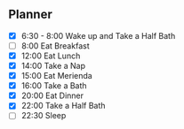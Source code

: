 ## Planner 
- [x] 6:30 - 8:00  Wake up and Take a Half Bath
- [ ] 8:00 Eat Breakfast
- [x] 12:00 Eat Lunch
- [x] 14:00 Take a Nap
- [x] 15:00  Eat Merienda
- [x] 16:00 Take a Bath 
- [x] 20:00 Eat Dinner
- [x] 22:00 Take a Half Bath
- [ ] 22:30 Sleep
